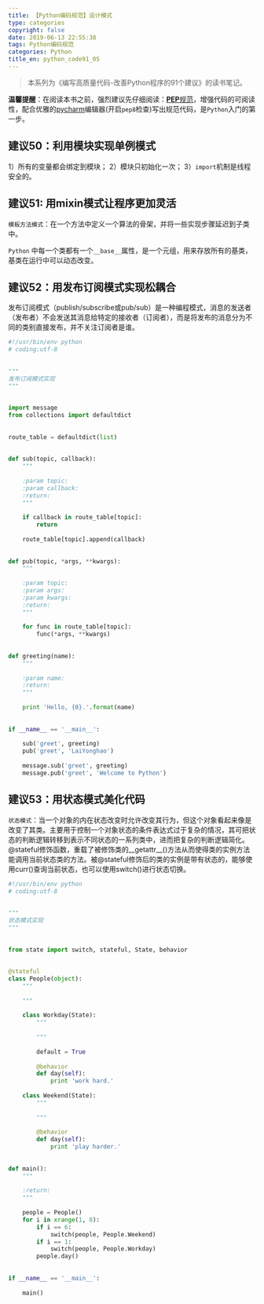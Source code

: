 ```yaml
---
title: 【Python编码规范】设计模式
type: categories
copyright: false
date: 2019-06-13 22:55:38
tags: Python编码规范
categories: Python
title_en: python_code91_05
---
```



> 本系列为《编写高质量代码-改善Python程序的91个建议》的读书笔记。

**温馨提醒**：在阅读本书之前，强烈建议先仔细阅读：[**PEP**规范](https://legacy.python.org/dev/peps/pep-0008/)，增强代码的可阅读性，配合优雅的[pycharm](http://www.jetbrains.com/pycharm/)编辑器(开启`pep8`检查)写出规范代码，是`Python`入门的第一步。

## 建议50：利用模块实现单例模式

1）所有的变量都会绑定到模块；
2）模块只初始化一次；
3）`import`机制是线程安全的。

## 建议51: 用mixin模式让程序更加灵活

`模板方法模式`：在一个方法中定义一个算法的骨架，并将一些实现步骤延迟到子类中。

`Python` 中每一个类都有一个`__base__`属性，是一个元组，用来存放所有的基类，基类在运行中可以动态改变。

## 建议52：用发布订阅模式实现松耦合
    
 发布订阅模式（publish/subscribe或pub/sub）是一种编程模式，消息的发送者（发布者）不会发送其消息给特定的接收者（订阅者），而是将发布的消息分为不同的类别直接发布，并不关注订阅者是谁。

```python
#!/usr/bin/env python
# coding:utf-8
​
​
"""
发布订阅模式实现
"""
​
​
import message
from collections import defaultdict
​
​
route_table = defaultdict(list)
​
​
def sub(topic, callback):
    """
​
    :param topic:
    :param callback:
    :return:
    """
​
    if callback in route_table[topic]:
        return
​
    route_table[topic].append(callback)
​
​
def pub(topic, *args, **kwargs):
    """
​
    :param topic:
    :param args:
    :param kwargs:
    :return:
    """
​
    for func in route_table[topic]:
        func(*args, **kwargs)
​
​
def greeting(name):
    """
​
    :param name:
    :return:
    """
​
    print 'Hello, {0}.'.format(name)
​
​
if __name__ == '__main__':
​
    sub('greet', greeting)
    pub('greet', 'LaiYonghao')
​
    message.sub('greet', greeting)
    message.pub('greet', 'Welcome to Python')
```
   
## 建议53：用状态模式美化代码

`状态模式`：当一个对象的内在状态改变时允许改变其行为，但这个对象看起来像是改变了其类。主要用于控制一个对象状态的条件表达式过于复杂的情况，其可把状态的判断逻辑转移到表示不同状态的一系列类中，进而把复杂的判断逻辑简化。
@stateful修饰函数，重载了被修饰类的__getattr__()方法从而使得类的实例方法能调用当前状态类的方法。被@stateful修饰后的类的实例是带有状态的，能够使用curr()查询当前状态，也可以使用switch()进行状态切换。

```python
#!/usr/bin/env python
# coding:utf-8
​
​
"""
状态模式实现
"""
​
​
from state import switch, stateful, State, behavior
​
​
@stateful
class People(object):
    """
​
    """
​
    class Workday(State):
        """
​
        """
​
        default = True
​
        @behavior
        def day(self):
            print 'work hard.'
​
    class Weekend(State):
        """
​
        """
​
        @behavior
        def day(self):
            print 'play harder.'
​
​
def main():
    """
​
    :return:
    """
​
    people = People()
    for i in xrange(1, 8):
        if i == 6:
            switch(people, People.Weekend)
        if i == 1:
            switch(people, People.Workday)
        people.day()
​
​
if __name__ == '__main__':
​
    main()
```
